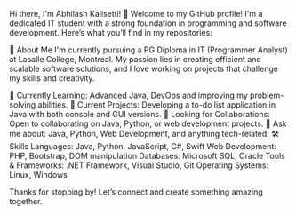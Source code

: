 Hi there, I'm Abhilash Kalisetti! 👋
Welcome to my GitHub profile! I'm a dedicated IT student with a strong foundation in programming and software development. Here’s what you’ll find in my repositories:

🚀 About Me
I'm currently pursuing a PG Diploma in IT (Programmer Analyst) at Lasalle College, Montreal. My passion lies in creating efficient and scalable software solutions, and I love working on projects that challenge my skills and creativity.

🌱 Currently Learning: Advanced Java, DevOps and improving my problem-solving abilities.
🔭 Current Projects: Developing a to-do list application in Java with both console and GUI versions.
🤝 Looking for Collaborations: Open to collaborating on Java, Python, or web development projects.
💬 Ask me about: Java, Python, Web Development, and anything tech-related!
🛠️ Skills
Languages: Java, Python, JavaScript, C#, Swift
Web Development: PHP, Bootstrap, DOM manipulation
Databases: Microsoft SQL, Oracle
Tools & Frameworks: .NET Framework, Visual Studio, Git
Operating Systems: Linux, Windows

Thanks for stopping by! Let’s connect and create something amazing together.
